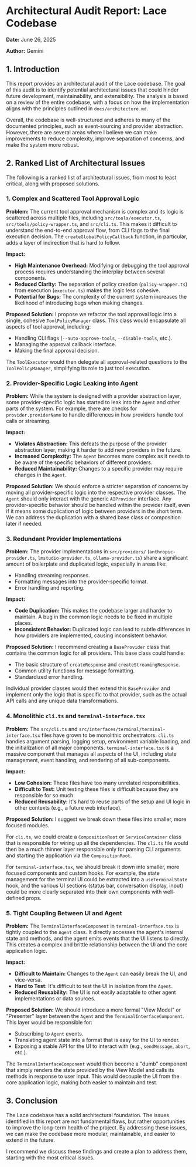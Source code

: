 # Architectural Audit Report: Lace Codebase

**Date:** June 26, 2025

**Author:** Gemini

## 1. Introduction

This report provides an architectural audit of the Lace codebase. The goal of this audit is to identify potential architectural issues that could hinder future development, maintainability, and extensibility. The analysis is based on a review of the entire codebase, with a focus on how the implementation aligns with the principles outlined in `docs/architecture.md`.

Overall, the codebase is well-structured and adheres to many of the documented principles, such as event-sourcing and provider abstraction. However, there are several areas where I believe we can make improvements to reduce complexity, improve separation of concerns, and make the system more robust.

## 2. Ranked List of Architectural Issues

The following is a ranked list of architectural issues, from most to least critical, along with proposed solutions.

### 1. Complex and Scattered Tool Approval Logic

**Problem:**
The current tool approval mechanism is complex and its logic is scattered across multiple files, including `src/tools/executor.ts`, `src/tools/policy-wrapper.ts`, and `src/cli.ts`. This makes it difficult to understand the end-to-end approval flow, from CLI flags to the final execution decision. The `createGlobalPolicyCallback` function, in particular, adds a layer of indirection that is hard to follow.

**Impact:**
- **High Maintenance Overhead:** Modifying or debugging the tool approval process requires understanding the interplay between several components.
- **Reduced Clarity:** The separation of policy creation (`policy-wrapper.ts`) from execution (`executor.ts`) makes the logic less cohesive.
- **Potential for Bugs:** The complexity of the current system increases the likelihood of introducing bugs when making changes.

**Proposed Solution:**
I propose we refactor the tool approval logic into a single, cohesive `ToolPolicyManager` class. This class would encapsulate all aspects of tool approval, including:
- Handling CLI flags (`--auto-approve-tools`, `--disable-tools`, etc.).
- Managing the approval callback interface.
- Making the final approval decision.

The `ToolExecutor` would then delegate all approval-related questions to the `ToolPolicyManager`, simplifying its role to just tool execution.

### 2. Provider-Specific Logic Leaking into Agent

**Problem:**
While the system is designed with a provider abstraction layer, some provider-specific logic has started to leak into the `Agent` and other parts of the system. For example, there are checks for `provider.providerName` to handle differences in how providers handle tool calls or streaming.

**Impact:**
- **Violates Abstraction:** This defeats the purpose of the provider abstraction layer, making it harder to add new providers in the future.
- **Increased Complexity:** The `Agent` becomes more complex as it needs to be aware of the specific behaviors of different providers.
- **Reduced Maintainability:** Changes to a specific provider may require changes in the `Agent`.

**Proposed Solution:**
We should enforce a stricter separation of concerns by moving all provider-specific logic into the respective provider classes. The `Agent` should only interact with the generic `AIProvider` interface. Any provider-specific behavior should be handled within the provider itself, even if it means some duplication of logic between providers in the short term. We can address the duplication with a shared base class or composition later if needed.

### 3. Redundant Provider Implementations

**Problem:**
The provider implementations in `src/providers/` (`anthropic-provider.ts`, `lmstudio-provider.ts`, `ollama-provider.ts`) share a significant amount of boilerplate and duplicated logic, especially in areas like:
- Handling streaming responses.
- Formatting messages into the provider-specific format.
- Error handling and reporting.

**Impact:**
- **Code Duplication:** This makes the codebase larger and harder to maintain. A bug in the common logic needs to be fixed in multiple places.
- **Inconsistent Behavior:** Duplicated logic can lead to subtle differences in how providers are implemented, causing inconsistent behavior.

**Proposed Solution:**
I recommend creating a `BaseProvider` class that contains the common logic for all providers. This base class could handle:
- The basic structure of `createResponse` and `createStreamingResponse`.
- Common utility functions for message formatting.
- Standardized error handling.

Individual provider classes would then extend this `BaseProvider` and implement only the logic that is specific to that provider, such as the actual API calls and any unique data transformations.

### 4. Monolithic `cli.ts` and `terminal-interface.tsx`

**Problem:**
The `src/cli.ts` and `src/interfaces/terminal/terminal-interface.tsx` files have grown to be monolithic orchestrators. `cli.ts` handles argument parsing, logging setup, environment variable loading, and the initialization of all major components. `terminal-interface.tsx` is a massive component that manages all aspects of the UI, including state management, event handling, and rendering of all sub-components.

**Impact:**
- **Low Cohesion:** These files have too many unrelated responsibilities.
- **Difficult to Test:** Unit testing these files is difficult because they are responsible for so much.
- **Reduced Reusability:** It's hard to reuse parts of the setup and UI logic in other contexts (e.g., a future web interface).

**Proposed Solution:**
I suggest we break down these files into smaller, more focused modules.

For `cli.ts`, we could create a `CompositionRoot` or `ServiceContainer` class that is responsible for wiring up all the dependencies. The `cli.ts` file would then be a much thinner layer responsible only for parsing CLI arguments and starting the application via the `CompositionRoot`.

For `terminal-interface.tsx`, we should break it down into smaller, more focused components and custom hooks. For example, the state management for the terminal UI could be extracted into a `useTerminalState` hook, and the various UI sections (status bar, conversation display, input) could be more clearly separated into their own components with well-defined props.

### 5. Tight Coupling Between UI and Agent

**Problem:**
The `TerminalInterfaceComponent` in `terminal-interface.tsx` is tightly coupled to the `Agent` class. It directly accesses the agent's internal state and methods, and the agent emits events that the UI listens to directly. This creates a complex and brittle relationship between the UI and the core application logic.

**Impact:**
- **Difficult to Maintain:** Changes to the `Agent` can easily break the UI, and vice-versa.
- **Hard to Test:** It's difficult to test the UI in isolation from the `Agent`.
- **Reduced Reusability:** The UI is not easily adaptable to other agent implementations or data sources.

**Proposed Solution:**
We should introduce a more formal "View Model" or "Presenter" layer between the `Agent` and the `TerminalInterfaceComponent`. This layer would be responsible for:
- Subscribing to `Agent` events.
- Translating agent state into a format that is easy for the UI to render.
- Exposing a stable API for the UI to interact with (e.g., `sendMessage`, `abort`, etc.).

The `TerminalInterfaceComponent` would then become a "dumb" component that simply renders the state provided by the View Model and calls its methods in response to user input. This would decouple the UI from the core application logic, making both easier to maintain and test.

## 3. Conclusion

The Lace codebase has a solid architectural foundation. The issues identified in this report are not fundamental flaws, but rather opportunities to improve the long-term health of the project. By addressing these issues, we can make the codebase more modular, maintainable, and easier to extend in the future.

I recommend we discuss these findings and create a plan to address them, starting with the most critical issues.